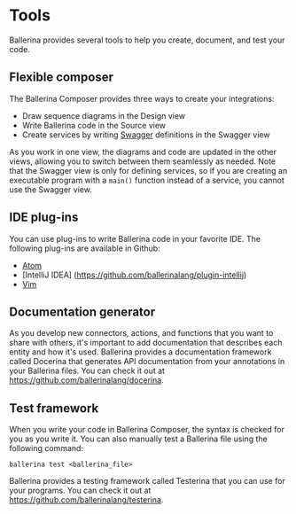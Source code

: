# Tools

Ballerina provides several tools to help you create, document, and test your code.

## Flexible composer

The Ballerina Composer provides three ways to create your integrations:

* Draw sequence diagrams in the Design view
* Write Ballerina code in the Source view
* Create services by writing [Swagger](http://swagger.io) definitions in the Swagger view

As you work in one view, the diagrams and code are updated in the other views, allowing you to switch between them seamlessly as needed. Note that the Swagger view is only for defining services, so if you are creating an executable program with a `main()` function instead of a service, you cannot use the Swagger view. 

## IDE plug-ins

You can use plug-ins to write Ballerina code in your favorite IDE. The following plug-ins are available in Github:

* [Atom](https://github.com/ballerinalang/plugin-atom)
* [IntelliJ IDEA] (https://github.com/ballerinalang/plugin-intellij)
* [Vim](https://github.com/ballerinalang/plugin-vim)

## Documentation generator

As you develop new connectors, actions, and functions that you want to share with others, it's important to add documentation that describes each entity and how it's used. Ballerina provides a documentation framework called Docerina that generates API documentation from your annotations in your Ballerina files. You can check it out at https://github.com/ballerinalang/docerina. 

## Test framework

When you write your code in Ballerina Composer, the syntax is checked for you as you write it. You can also manually test a Ballerina file using the following command:

```
ballerina test <ballerina_file>
```
Ballerina provides a testing framework called Testerina that you can use for your programs. You can check it out at https://github.com/ballerinalang/testerina. 

